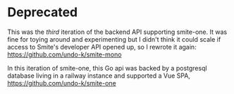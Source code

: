 # Deprecated
This was the *third* iteration of the backend API supporting smite-one. It was fine for toying around and experimenting but I didn't think it could scale if access to Smite's developer API opened up, so I rewrote it again: https://github.com/undo-k/smite-mono

In this iteration of smite-one, this Go api was backed by a postgresql database living in a railway instance and supported a Vue SPA, https://github.com/undo-k/smite-one
